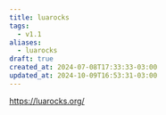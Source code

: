 ```yaml
---
title: luarocks
tags:
  - v1.1
aliases:
  - luarocks
draft: true
created_at: 2024-07-08T17:33:33-03:00
updated_at: 2024-10-09T16:53:31-03:00
---
```


https://luarocks.org/